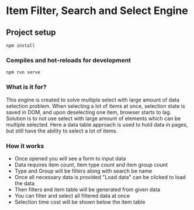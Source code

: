 # Item Filter, Search and Select Engine

## Project setup
```
npm install
```

### Compiles and hot-reloads for development
```
npm run serve
```

### What is it for?
This engine is created to solve multiple select with large amount of data selection problem.
When selecting a lot of items at once, selection state is saved in DOM, and upon deselecting one item, browser starts to lag.
Solution is to not use select with large amount of elements which can be multiple selected.
Here a data table approach is used to hold data in pages, but still have the ability to select a lot of items.

### How it works
* Once opened you will see a form to input data
* Data requires item count, item type count and item group count
* Type and Group will be filters along with search be name
* Once all necessary data is provided "Load data" can be clicked to load the data
* Then filters and item table will be generated from given data
* You can filter and select all filtered data at once
* Selection time cost will be shown below the item table
